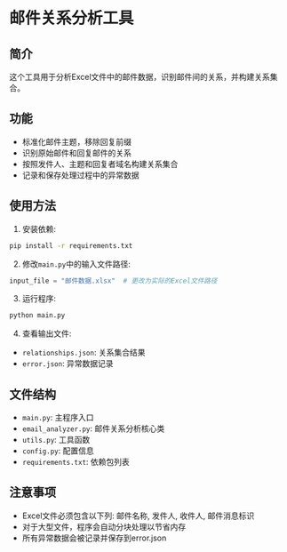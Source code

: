 # 邮件关系分析工具

## 简介
这个工具用于分析Excel文件中的邮件数据，识别邮件间的关系，并构建关系集合。

## 功能
- 标准化邮件主题，移除回复前缀
- 识别原始邮件和回复邮件的关系
- 按照发件人、主题和回复者域名构建关系集合
- 记录和保存处理过程中的异常数据

## 使用方法
1. 安装依赖:
```bash
pip install -r requirements.txt
```

2. 修改`main.py`中的输入文件路径:
```python
input_file = "邮件数据.xlsx"  # 更改为实际的Excel文件路径
```

3. 运行程序:
```bash
python main.py
```

4. 查看输出文件:
- `relationships.json`: 关系集合结果
- `error.json`: 异常数据记录

## 文件结构
- `main.py`: 主程序入口
- `email_analyzer.py`: 邮件关系分析核心类
- `utils.py`: 工具函数
- `config.py`: 配置信息
- `requirements.txt`: 依赖包列表

## 注意事项
- Excel文件必须包含以下列: 邮件名称, 发件人, 收件人, 邮件消息标识
- 对于大型文件，程序会自动分块处理以节省内存
- 所有异常数据会被记录并保存到error.json 
